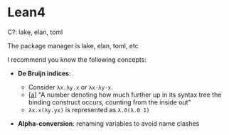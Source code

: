 # Lean4

C?: lake, elan, toml

The package manager is lake, elan, toml, etc

I recommend you know the following concepts:
* **De Bruijn indices**:
   * Consider `λx.λy.x` or `λx·λy·x`.
   * [[a](https://www.pls-lab.org/en/de_Bruijn_indices)] "A number denoting how much further up in its syntax tree the binding construct occurs, counting from the inside out"
   * `λx.x(λy.yx)` is represented as `λ.0(λ.0 1)`

* **Alpha-conversion**: renaming variables to avoid name clashes
